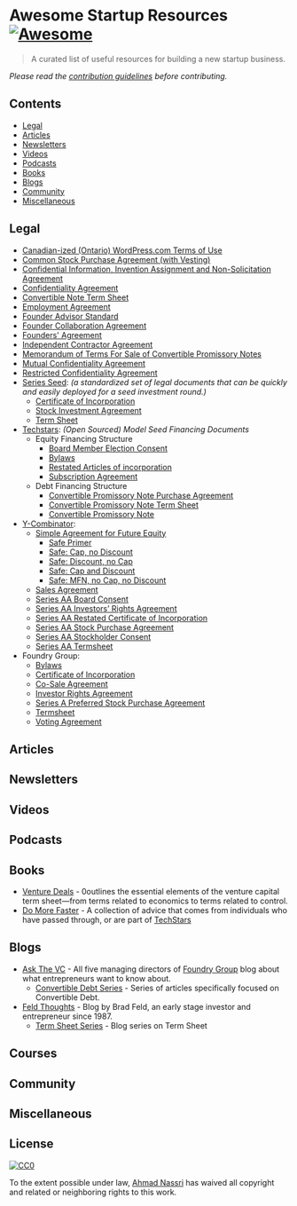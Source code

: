 # Awesome Startup Resources [![Awesome](https://cdn.rawgit.com/sindresorhus/awesome/master/media/badge.svg)](https://github.com/sindresorhus/awesome)

> A curated list of useful resources for building a new startup business.

*Please read the [contribution guidelines](contributing.md) before contributing.*

## Contents

- [Legal](#legal)
- [Articles](#articles)
- [Newsletters](#newsletters)
- [Videos](#videos)
- [Podcasts](#podcasts)
- [Books](#books)
- [Blogs](#blogs)
- [Community](#community)
- [Miscellaneous](#miscellaneous)

## Legal

- [Canadian-ized (Ontario) WordPress.com Terms of Use](http://hyndmanlaw.com/blog/canadianized-wordpress-terms-of-use/)
- [Common Stock Purchase Agreement (with Vesting)](http://www.docracy.com/5346/common-stock-purchase-agreement-with-vesting-)
- [Confidential Information, Invention Assignment and Non-Solicitation Agreement](http://hyndmanlaw.com/blog/form-of-confidentiality-and-invention-agreement/)
- [Confidentiality Agreement](http://hyndmanlaw.com/blog/form-of-confidentiality-agreement/)
- [Convertible Note Term Sheet](http://www.docracy.com/2740/convertible-note-term-sheet-template-)
- [Employment Agreement](http://hyndmanlaw.com/blog/form-of-employment-agreement/)
- [Founder Advisor Standard](http://www.docracy.com/263/founder-advisor-standard-template)
- [Founder Collaboration Agreement](http://www.docracy.com/22l87i92e9/founder-collaboration-agreement)
- [Founders' Agreement](http://www.docracy.com/6348/founders-agreement-template)
- [Independent Contractor Agreement](http://hyndmanlaw.com/blog/form-of-simple-independent-contractor-agreement/)
- [Memorandum of Terms For Sale of Convertible Promissory Notes](http://www.docracy.com/5976/memorandum-of-terms-for-sale-of-convertible-promissory-notes)
- [Mutual Confidentiality Agreement](http://hyndmanlaw.com/blog/form-of-mutual-confidentiality-agreement/)
- [Restricted Confidentiality Agreement](http://hyndmanlaw.com/blog/form-of-restricted-confidentiality-agreement/)
- [Series Seed](http://www.seriesseed.com/): _(a standardized set of legal documents that can be quickly and easily deployed for a seed investment round.)_
  - [Certificate of Incorporation](https://github.com/seriesseed/equity/blob/master/Series%20Seed%20-%20Restated%20Certificate%20of%20Incorporation.md)
  - [Stock Investment Agreement](https://github.com/seriesseed/equity/blob/master/Series%20Seed%20-%20Preferred%20Stock%20Investment%20Agreement.md)
  - [Term Sheet](https://github.com/seriesseed/equity/blob/master/Series%20Seed%20-%20Term%20Sheet.md)
- [Techstars](http://techstarswp.wpengine.com/docs/): _(Open Sourced) Model Seed Financing Documents_
  - Equity Financing Structure
    - [Board Member Election Consent](http://www.techstars.com/uploads/techstars-model-series-aa-board-member-election-consent1.doc)
    - [Bylaws](http://www.techstars.com/uploads/techstars-series-aa-model-bylaws1.doc)
    - [Restated Articles of incorporation](http://www.techstars.com/uploads/techstars-series-aa-amended-and-restated-articles-of-incorporation1.doc)  
    - [Subscription Agreement](http://www.techstars.com/uploads/techstars-model-series-aa-subscription-agreement1.doc)
  - Debt Financing Structure
    - [Convertible Promissory Note Purchase Agreement](http://www.techstars.com/uploads/TechStars_Bridge_Forms_-_Note_Purchase_Agreement1.doc)
    - [Convertible Promissory Note Term Sheet](http://www.techstars.com/uploads/TechStars_Bridge_Term_Sheet1.doc)
    - [Convertible Promissory Note](http://www.techstars.com/uploads/TechStars_Bridge_Forms_-_Convertible_Note1.doc)
- [Y-Combinator](https://www.ycombinator.com/documents/):
  - [Simple Agreement for Future Equity](https://www.ycombinator.com/documents/#safe)
    - [Safe Primer](https://www.ycombinator.com/docs/SAFE_Primer.rtf)
    - [Safe: Cap, no Discount](https://www.ycombinator.com/docs/SAFE_Cap.rtf)
    - [Safe: Discount, no Cap](https://www.ycombinator.com/docs/SAFE_Discount.rtf)
    - [Safe: Cap and Discount](https://www.ycombinator.com/docs/SAFE_Cap_Discount.rtf)
    - [Safe: MFN, no Cap, no Discount](https://www.ycombinator.com/docs/SAFE_MFN.rtf)
  - [Sales Agreement](https://www.ycombinator.com/docs/YC_Form_SaaS_Agreement.doc)
  - [Series AA Board Consent](https://www.docracy.com/8/y-combinator-series-aa-board-consent)
  - [Series AA Investors’ Rights Agreement](https://www.docracy.com/11/y-combinator-series-aa-investors-rights-agreement)
  - [Series AA Restated Certificate of Incorporation](https://www.docracy.com/10/y-combinator-series-aa-restated-certificate-of-incorporation)
  - [Series AA Stock Purchase Agreement](https://www.docracy.com/7/y-combinator-series-aa-stock-purchase-agreement)
  - [Series AA Stockholder Consent](https://www.docracy.com/9/y-combinator-series-aa-stockholder-consent)
  - [Series AA Termsheet](https://www.docracy.com/5/y-combinator-series-aa-termsheet-)
- Foundry Group:
  - [Bylaws](http://www.docracy.com/17/foundry-group-standard-bylaws)
  - [Certificate of Incorporation](http://www.docracy.com/18/foundry-group-standard-certificate-of-incorporation)
  - [Co-Sale Agreement](http://www.docracy.com/20/foundry-group-standard-co-sale-agreement)
  - [Investor Rights Agreement](http://www.docracy.com/21/foundry-group-standard-investor-rights-agreement)
  - [Series A Preferred Stock Purchase Agreement](http://www.docracy.com/22/foundry-group-standard-series-a-preferred-stock-purchase-agreement)
  - [Termsheet](http://www.docracy.com/23/foundry-group-standard-termsheet)
  - [Voting Agreement](http://www.docracy.com/19/foundry-group-voting-agreement)


## Articles

## Newsletters

## Videos

## Podcasts

## Books

- [Venture Deals](https://www.amazon.com/Venture-Deals-Smarter-Lawyer-Capitalist-ebook/dp/B00AO2PWOI/ref=as_li_ss_tl?s=books&ie=UTF8&qid=1469505159&sr=1-1&keywords=venture+deals&linkCode=sl1&tag=starturevolu-20&linkId=5ace8b39878732c85902c4841fb8178f) - 0outlines the essential elements of the venture capital term sheet—from terms related to economics to terms related to control.
- [Do More Faster](https://www.amazon.com/Do-More-Faster-TechStars-Accelerate/dp/0470929839/ref=sr_1_1?ie=UTF8&qid=1309989225&sr=8-1) - A collection of advice that comes from individuals who have passed through, or are part of [TechStars](http://www.techstars.com/)

## Blogs

- [Ask The VC](http://www.askthevc.com/) - All five managing directors of [Foundry Group](http://www.foundrygroup.com/team) blog about what entrepreneurs want to know about.
  - [Convertible Debt Series](http://www.askthevc.com/archives/category/convertible-debt-2) - Series of articles specifically focused on Convertible Debt.
- [Feld Thoughts](http://www.feld.com/) - Blog by Brad Feld, an early stage investor and entrepreneur since 1987.
  - [Term Sheet Series](http://www.feld.com/archives/category/term-sheet) - Blog series on Term Sheet

## Courses

## Community

## Miscellaneous

## License

[![CC0](http://mirrors.creativecommons.org/presskit/buttons/88x31/svg/cc-zero.svg)](https://creativecommons.org/publicdomain/zero/1.0/)

To the extent possible under law, [Ahmad Nassri](https://www.ahmadnassri.com.com) has waived all copyright and related or neighboring rights to this work.
